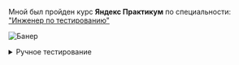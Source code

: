 Мной был пройден курс **Яндекс Практикум** по специальности: ["Инженер по тестированию"](https://practicum.yandex.ru/qa-engineer-full-stack/) 

![Банер](https://gain.ru/wp-content/uploads/2021/11/image-7.png)

<details>
<summary> Ручное тестирование </summary> 

### Спринт 1 - Проектирование тестов. [Фрагмент проделанной работы](https://github.com/Alexander-Lyapunov/QA_Yandex_Practicum/tree/main/QA_Yandex_Manual/Sprint%201) 

- Проектирование тестов - тест-анализ и тест-дизайн. 
- Составление mind-map сервиса "Яндекс.Маршруты". Создание блок-схемы на логику расчета средней скорости транспорта в зависимости от времени суток в сервисе "Яндекс.Маршруты". 
- Составление таблицы КЭ и ГЗ по текстовым требованиям к сервису "Яндекс.Маршруты". 
- Подготовка тест-кейсов на логику расчета времени и стоимости в пути сервиса "Яндекс.Маршруты". 

### Спринт 2 - Тестирование веб-приложений

- Изучение принципов работы веб-приложений.
- Изучение протоколов HTTP и HTTPS.
- Работа с баг-трекинговой системой YouTrack
- Работа с Chrome DevTools. 
- Кроссплатформенное и кроссбраузерное тестирование.
- Применение попарного тестирования для кроссбраузерного тестирования.
- Мониторинг и подмена данных в Charles.
- Тестирование веб-сервиса "Яндекс.Маршруты". 
- Составление чек-листов и тест-кейсов по требованиям к сервису "Яндекс.Маршруты".
- Составление баг-репортов по результатам тестирования.

### Спринт 3 - Тестирование мобильных приложений и API

- Работа с Android Studio. Создание виртуальных устройств, тестирование приложения, анализ логов.
- Изучение Postman.
- Создание коллекции в Postman.
- Тестирование API сервиса "Яндекс.Прилавок" с помощью Postman. 
- Изучение документации в ApiDoc и Swagger.
- Протоколы REST и SOAP. 
- Изучение JSON и XML. 
- Тестирование мобильного приложения "Яндекс.Метро". 
- Составление баг-репортов по результатам тестирования.

### Спринт 4 - Основы баз данных

- Изучение BASH.
- Подключение к удаленному серверу.
- Изучение типов объединения таблиц.
- Срезы данных в SQL и агрегирующие функции.
- Составление простых SQL запросов для тестирования БД сервиса "Яндекс.Прилавок"
- Работа с СУБД PostgreSQL.

</details>
